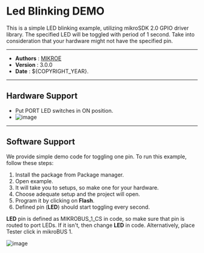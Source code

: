 # Led Blinking DEMO

This is a simple LED blinking example, utilizing mikroSDK 2.0 GPIO driver library.
The specified LED will be toggled with period of 1 second. Take into consideration that your hardware
might not have the specified pin.

---

- **Authors**     : [MIKROE](https://github.com/MikroElektronika)
- **Version**     : 3.0.0
- **Date**        : ${COPYRIGHT_YEAR}.

---

## Hardware Support

- Put PORT LED switches in ON position.
- ![image](https://download.mikroe.com/images/mikrosdk/v2/demos/demo_port_leds_switch.png)

---

## Software Support

We provide simple demo code for toggling one pin. To run this example, follow these steps:

1. Install the package from Package manager.
2. Open example.
3. It will take you to setups, so make one for your hardware.
4. Choose adequate setup and the project will open.
5. Program it by clicking on **Flash**.
6. Defined pin (**LED**) should start toggling every second.

**LED** pin is defined as MIKROBUS_1_CS in code, so make sure that pin is routed to port LEDs.
If it isn't, then change **LED** in code. Alternatively, place Tester click in mikroBUS 1.

![image](https://download.mikroe.com/images/mikrosdk/v2/demos/demoledblinking/demo_led_blinking_tester_click.png)
